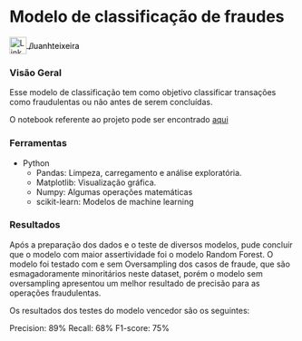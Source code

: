 # Modelo de classificação de fraudes
<p>
  <a href="https://www.linkedin.com/in/luanhteixeira/" target="_blank">
    <img src="https://upload.wikimedia.org/wikipedia/commons/thumb/c/ca/LinkedIn_logo_initials.png/800px-LinkedIn_logo_initials.png" alt="LinkedIn" width="30" height="30" style="vertical-align: middle;"/>
    <span style="vertical-align: middle; color: black;">/luanhteixeira</span>
  </a>
</p>

### Visão Geral

Esse modelo de classificação tem como objetivo classificar transações como fraudulentas ou não antes de serem concluídas.  

O notebook referente ao projeto pode ser encontrado [aqui](https://github.com/LuanHott/Modelo_Classificacao/blob/main/Classifica%C3%A7%C3%A3o_de_fraudes.ipynb)

### Ferramentas
- Python
  - Pandas: Limpeza, carregamento e análise exploratória.
  - Matplotlib: Visualização gráfica.
  - Numpy: Algumas operações matemáticas
  - scikit-learn: Modelos de machine learning

### Resultados

Após a preparação dos dados e o teste de diversos modelos, pude concluir que o modelo com maior assertividade foi o modelo Random Forest. O modelo foi testado com e sem Oversampling dos casos de fraude, que são esmagadoramente minoritários neste dataset, porém o modelo sem oversampling apresentou um melhor resultado de precisão para as operações fraudulentas. 

Os resultados dos testes do modelo vencedor são os seguintes:

Precision: 89%
Recall: 68%
F1-score: 75%












